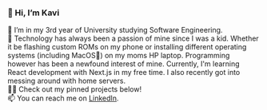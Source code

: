### 👋 Hi, I’m Kavi
🌱 I’m in my 3rd year of University studying Software Engineering.  
👀 Technology has always been a passion of mine since I was a kid. Whether it be flashing custom ROMs on my phone or installing different operating systems (including MacOS🤫) on my moms HP laptop. Programming however has been a newfound interest of mine. Currently, I'm learning React development with Next.js in my free time. I also recently got into messing around with home servers.  
👨‍💻 Check out my pinned projects below!  
📫 You can reach me on [LinkedIn](https://www.linkedin.com/in/kaviraj-vijayanthiran-a4aa9b240).
<!--- - ⚡ Fun fact: ... --->

<!---
KaviV23/KaviV23 is a ✨ special ✨ repository because its `README.md` (this file) appears on your GitHub profile.
You can click the Preview link to take a look at your changes.
--->
